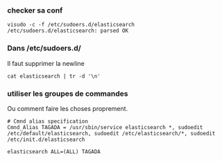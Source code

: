 ### checker sa conf 

```
visudo -c -f /etc/sudoers.d/elasticsearch 
/etc/sudoers.d/elasticsearch: parsed OK
```

### Dans /etc/sudoers.d/

Il faut supprimer la newline

`cat elasticsearch | tr -d '\n'`

### utiliser les groupes de commandes 
Ou comment faire les choses proprement.

```
# Cmnd alias specification
Cmnd_Alias TAGADA = /usr/sbin/service elasticsearch *, sudoedit /etc/default/elasticsearch, sudoedit /etc/elasticsearch/*, sudoedit /etc/init.d/elasticsearch

elasticsearch ALL=(ALL) TAGADA
```
